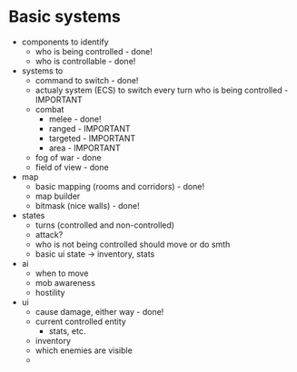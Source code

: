 # Basic systems
- components to identify
  - who is being controlled - done!
  - who is controllable - done!
- systems to
  - command to switch - done!
  - actualy system (ECS) to switch every turn who is being controlled - IMPORTANT
  - combat
    - melee - done!
    - ranged - IMPORTANT 
    - targeted - IMPORTANT
    - area - IMPORTANT
  - fog of war - done
  - field of view - done
- map
  - basic mapping (rooms and corridors) - done!
  - map builder 
  - bitmask (nice walls) - done!
- states
  - turns (controlled and non-controlled)
  - attack?
  - who is not being controlled should move or do smth
  - basic ui state -> inventory, stats
- ai
  - when to move
  - mob awareness
  - hostility
- ui
  - cause damage, either way - done!
  - current controlled entity
    - stats, etc.
  - inventory
  - which enemies are visible
  - 